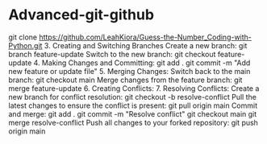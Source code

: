 # Advanced-git-github
 git clone https://github.com/LeahKiora/Guess-the-Number_Coding-with-Python.git
 3. Creating and Switching Branches
 Create a new branch:
 git branch feature-update
Switch to the new branch:
git checkout feature-update
4. Making Changes and Committing:
git add .
git commit -m "Add new feature or update file"
5. Merging Changes:
Switch back to the main branch:
git checkout main
Merge changes from the feature branch:
git merge feature-update
6. Creating Conflicts:
7. Resolving Conflicts:
Create a new branch for conflict resolution:
git checkout -b resolve-conflict
Pull the latest changes to ensure the conflict is present:
git pull origin main
Commit and merge:
git add .
git commit -m "Resolve conflict"
git checkout main
git merge resolve-conflict
Push all changes to your forked repository:
git push origin main


